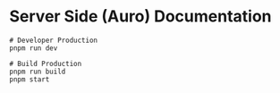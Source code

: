 # Server Side (Auro) Documentation

```
# Developer Production
pnpm run dev

# Build Production
pnpm run build
pnpm start
```
